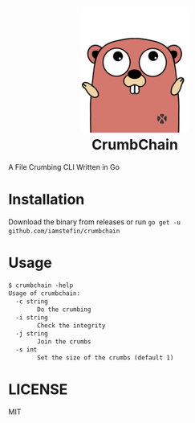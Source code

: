 <h1 align="center">
  <a href="https://github.com/iamstefin/crumbchain"><img src="/static/gopher.png" alt="CrumbChain" height="250px"></a>
  <br>
  CrumbChain
  <br>
</h1>

A File Crumbing CLI Written in Go

# Installation

Download the binary from releases or run `go get -u github.com/iamstefin/crumbchain`

# Usage

```console
$ crumbchain -help
Usage of crumbchain:
  -c string
    	Do the crumbing
  -i string
    	Check the integrity
  -j string
    	Join the crumbs
  -s int
    	Set the size of the crumbs (default 1)
```

# LICENSE

MIT
